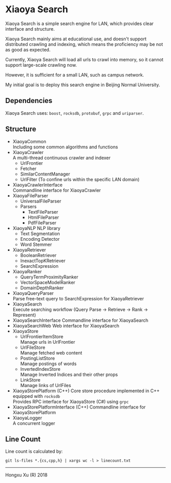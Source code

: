 # Xiaoya Search

Xiaoya Search is a simple search engine for LAN, which provides clear interface and structure.

Xiaoya Search mainly aims at educational use, and doesn't support distributed crawling and indexing, which means the proficiency may be not as good as expected.

Currently, Xiaoya Search will load all urls to crawl into memory, so it cannot support large-scale crawling now.

However, it is sufficient for a small LAN, such as campus network. 

My initial goal is to deploy this search engine in Beijing Normal University.

## Dependencies

Xiaoya Search uses: `boost`, `rocksdb`, `protobuf`, `grpc` and `uriparser`.

## Structure

- XiaoyaCommon  
  Including some common algorithms and functions
- XiaoyaCrawler  
  A multi-thread continuous crawler and indexer
	- UrlFrontier
	- Fetcher
	- SimilarContentManager
	- UrlFilter (To confine urls within the specific LAN domain)
- XiaoyaCrawlerInterface  
  Commandline interface for XiaoyaCrawler
- XiaoyaFileParser
	- UniversalFileParser
	- Parsers
		- TextFileParser
		- HtmlFileParser
		- PdfFileParser
- XiaoyaNLP
  NLP library
	- Text Segmentation
	- Encoding Detector
	- Word Stemmer
- XiaoyaRetriever
	- BooleanRetriever
	- InexactTopKRetriever
	- SearchExpression
- XiaoyaRanker
	- QueryTermProximityRanker
	- VectorSpaceModelRanker
	- DomainDepthRanker
- XiaoyaQueryParser  
  Parse free-text query to SearchExpression for XiaoyaRetriever
- XiaoyaSearch  
  Execute searching workflow (Query Parse -> Retrieve -> Rank -> Represent)
- XiaoyaSearchInterface
  Commandline interface for XiaoyaSearch
- XiaoyaSearchWeb
  Web interface for XiaoyaSearch
- XiaoyaStore
	- UrlFrontierItemStore  
	  Manage urls in UrlFrontier
	- UrlFileStore  
	  Manage fetched web content
	- PostingListStore   
	  Manage postings of words
	- InvertedIndexStore  
	  Manage Inverted Indices and their other props
	- LinkStore   
	  Manage links of UrlFiles
- XiaoyaStorePlatform (C++)
  Core store procedure implemented in C++ equipped with `rocksdb`   
  Provides RPC interface for XiaoyaStore (C#) using `grpc`
- XiaoyaStorePlatformInterface (C++)
  Commandline interface for XiaoyaStorePlatform
- XiaoyaLogger  
  A concurrent logger

## Line Count

Line count is calculated by: 

``` shell
git ls-files *.{cs,cpp,h} | xargs wc -l > linecount.txt
```

  ---

  Hongxu Xu (R) 2018